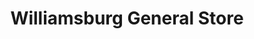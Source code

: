 ---
title: "Williamsburg General Store"
url: /williamsburg/williamsburg-general-store/
shop: Dorfladen
---